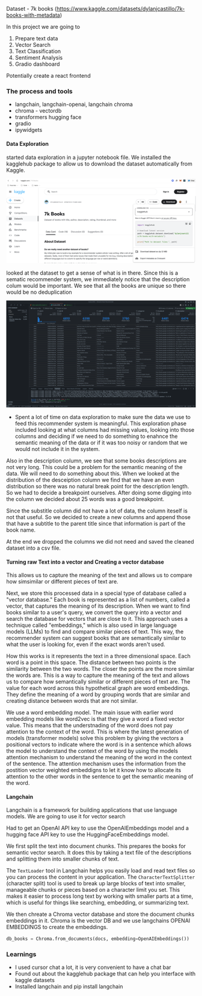Dataset - 7k books (https://www.kaggle.com/datasets/dylanjcastillo/7k-books-with-metadata)

In this project we are going to 

1. Prepare text data
2. Vector Search
3. Text Classification
4. Sentiment Analysis
5. Gradio dashboard


Potentially create a react frontend

### The process and tools
- langchain, langchain-openai, langchain chroma
- chroma - vectordb
- transformers hugging face
- gradio 
- ipywidgets

#### Data Exploration

started data exploration in a jupyter notebook file. We installed the kagglehub package to allow us to download the dataset automatically from Kaggle. 

![Screenshot of Data Exploration](/images/kaggle-d.png)

looked at the dataset to get a sense of what is in there. Since this is a sematic recommender system, we immediately notice that the description colum would be important. We see that all the books are unique so there would be no deduplication 

![Data summary](./images/data%20stats.png)

- Spent a lot of time on data exploration to make sure the data we use to feed this recommender system is meaningful. This exploration phase included looking at what columns had missing values, looking into those columns and deciding if we need to do something to enahnce the semantic meaning of the data or if it was too noisy or random that we would not include it in the system.

Also in the description column, we see that some books descriptions are not very long. This could be a problem for the semantic meaning of the data. We will need to do something about this. When we looked at the distribution of the desceiption column we find that we have an even distribution so there was no natural break point for the description length. So we had to decide a breakpoint ourselves. After doing some digging into the column we decided about 25 words was a good breakpoint.

Since the substitle column did not have a lot of data, the column iteself is not that useful. So we decided to create a new columns and append those that have a subtitle to the parent title since that information is part of the book name.

At the end we dropped the columns we did not need and saved the cleaned dataset into a csv file.

#### Turning raw Text into a vector and Creating a vector database

This allows us to capture the meaning of the text and allows us to compare how simsimilar or different pieces of text are.

Next, we store this processed data in a special type of database called a "vector database." Each book is represented as a list of numbers, called a vector, that captures the meaning of its description. When we want to find books similar to a user's query, we convert the query into a vector and search the database for vectors that are close to it. This approach uses a technique called "embeddings," which is also used in large language models (LLMs) to find and compare similar pieces of text. This way, the recommender system can suggest books that are semantically similar to what the user is looking for, even if the exact words aren't used.

How this works is it represents the text in a three dimensional space. Each word is a point in this space. The distance between two points is the similarity between the two words. The closer the points are the more similar the words are. This is a way to capture the meaning of the text and allows us to compare how semantically similar or different pieces of text are. The value for each word across this hypothetical graph are word embeddings. They define the meaning of a word by grouping words that are similar and creating distance between words that are not similar.

We use a word embedding model. The main issue with earlier word embedding models like word2vec is that they give a word a fixed vector value. This means that the understnading of the word does not pay attention to the context of the word. This is where the latest generation of models (transformer models) solve this problem by giving the vectors a positional vectors to indicate where the word is in a sentence which allows the model to understand the context of the word by using the models attention mechanism to understand the meaning of the word in the context of the sentence. The attention mechanism uses the information from the postition vector weighted embeddigns to let it know how to allocate its attention to the other words in the sentence to get the semantic meaning of the word.

#### Langchain

Langchain is a framework for building applications that use language models. We are going to use it for vector search

Had to get an OpenAI API key to use the OpenAIEmbeddings model and a hugging face API key to use the HuggingFaceEmbeddings model.

We first split the text into document chunks. This prepares the books for semantic vector search. It does this by taking a text file of the descriptions and splitting them into smaller chunks of text.

The `TextLoader` tool in Langchain helps you easily load and read text files so you can process the content in your application. The `CharacterTextSplitter` (character split) tool is used to break up large blocks of text into smaller, manageable chunks or pieces based on a character limit you set. This makes it easier to process long text by working with smaller parts at a time, which is useful for things like searching, embedding, or summarizing text.

We then chreate a Chroma vector database and store the document chunks embeddings in it. Chroma is the vector DB and we use langchains OPENAI EMBEDDINGS to create the embeddings.

```python
db_books = Chroma.from_documents(docs, embedding=OpenAIEmbeddings())
```


### Learnings

- I used cursor chat a lot, it is very convenient to have a chat bar
- Found out about the kagglehub package that can help you interface with kaggle datasets
- Installed langchain and pip install langchain